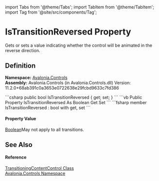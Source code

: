 import Tabs from '@theme/Tabs'; 
import TabItem from '@theme/TabItem'; 
import Tag from '@site/src/components/Tag'; 

# IsTransitionReversed Property


Gets or sets a value indicating whether the control will be animated in the reverse direction.



## Definition
**Namespace:** <a href="N_Avalonia_Controls">Avalonia.Controls</a>  
**Assembly:** Avalonia.Controls (in Avalonia.Controls.dll) Version: 11.2.0+68ab391c0a3653e0722638e29fcbd9633c7fd386

<Tabs groupId="api-code-preview">
<TabItem value="csharp" label="C#">
```csharp
public bool IsTransitionReversed { get; set; }
```
</TabItem>
<TabItem value="vb" label="VB">
```vb
Public Property IsTransitionReversed As Boolean
	Get
	Set
```
</TabItem>
<TabItem value="fsharp" label="F#">
```fsharp
member IsTransitionReversed : bool with get, set
```
</TabItem>
</Tabs>



#### Property Value
<a href="https://learn.microsoft.com/dotnet/api/system.boolean" target="_blank" rel="noopener noreferrer">Boolean</a>May not apply to all transitions.

## See Also


#### Reference
<a href="T_Avalonia_Controls_TransitioningContentControl">TransitioningContentControl Class</a>  
<a href="N_Avalonia_Controls">Avalonia.Controls Namespace</a>  
